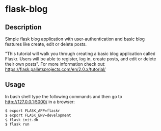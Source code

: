 # **flask-blog**

## **Description**
Simple flask blog application with user-authentication and basic blog features like create, edit or delete posts.

"This tutorial will walk you through creating a basic blog application called Flaskr. Users will be able to register, log in, create posts, and edit or delete their own posts". For more information check out: https://flask.palletsprojects.com/en/2.0.x/tutorial/

## **Usage**
In bash shell type the following commands and then go to http://127.0.0.1:5000/ in a browser:
```bash
$ export FLASK_APP=flaskr
$ export FLASK_ENV=development
$ flask init-db
$ flask run
```